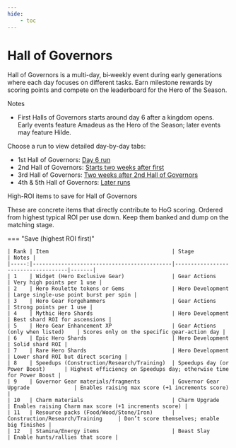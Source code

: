 ```yaml
---
hide:
    - toc
---
```


# Hall of Governors

Hall of Governors is a multi-day, bi‑weekly event during early generations where each day focuses on different tasks. Earn milestone rewards by scoring points and compete on the leaderboard for the Hero of the Season.

Notes

- First Halls of Governors starts around day 6 after a kingdom opens. Early events feature Amadeus as the Hero of the Season; later events may feature Hilde.

Choose a run to view detailed day-by-day tabs:

- 1st Hall of Governors: [Day 6 run](halls-of-governors/1st-hog.md)
- 2nd Hall of Governors: [Starts two weeks after first](halls-of-governors/2nd-hog.md)
- 3rd Hall of Governors: [Two weeks after 2nd Hall of Governors](halls-of-governors/3rd-hog.md)
- 4th & 5th Hall of Governors: [Later runs](halls-of-governors/4th-5th-hog.md)

High-ROI items to save for Hall of Governors

These are concrete items that directly contribute to HoG scoring. Ordered from highest typical ROI per use down. Keep them banked and dump on the matching stage.

=== "Save (highest ROI first)"

    | Rank | Item                                       | Stage                              | Notes |
    |-----:|--------------------------------------------|------------------------------------|-------|
    | 1    | Widget (Hero Exclusive Gear)               | Gear Actions                       | Very high points per 1 use |
    | 2    | Hero Roulette tokens or Gems               | Hero Development                    | Large single-use point burst per spin |
    | 3    | Hero Gear Forgehammers                     | Gear Actions                       | Strong points per 1 use |
    | 4    | Mythic Hero Shards                         | Hero Development                    | Best shard ROI for ascensions |
    | 5    | Hero Gear Enhancement XP                   | Gear Actions (only when listed)    | Scores only on the specific gear-action day |
    | 6    | Epic Hero Shards                           | Hero Development                    | Solid shard ROI |
    | 7    | Rare Hero Shards                           | Hero Development                    | Lower shard ROI but direct scoring |
    | 8    | Speedups (Construction/Research/Training)  | Speedups day (or Power Boost)      | Highest efficiency on Speedups day; otherwise time for Power Boost |
    | 9    | Governor Gear materials/fragments          | Governor Gear Upgrade              | Enables raising max score (+1 increments score) |
    | 10   | Charm materials                            | Charm Upgrade                      | Enables raising Charm max score (+1 increments score) |
    | 11   | Resource packs (Food/Wood/Stone/Iron)      | Construction/Research/Training     | Don’t score themselves; enable big finishes |
    | 12   | Stamina/Energy items                       | Beast Slay                         | Enable hunts/rallies that score |


